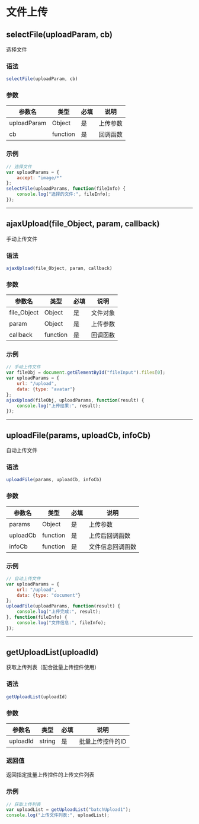 # 文件上传

## selectFile(uploadParam, cb)

选择文件

### 语法
```javascript
selectFile(uploadParam, cb)
```

### 参数
| 参数名      | 类型     | 必填 | 说明       |
| ----------- | -------- | ---- | ---------- |
| uploadParam | Object   | 是   | 上传参数   |
| cb          | function | 是   | 回调函数   |

### 示例
```javascript
// 选择文件
var uploadParams = {
    accept: "image/*"
};
selectFile(uploadParams, function(fileInfo) {
    console.log("选择的文件:", fileInfo);
});
```

---

## ajaxUpload(file_Object, param, callback)

手动上传文件

### 语法
```javascript
ajaxUpload(file_Object, param, callback)
```

### 参数
| 参数名      | 类型     | 必填 | 说明       |
| ----------- | -------- | ---- | ---------- |
| file_Object | Object   | 是   | 文件对象   |
| param       | Object   | 是   | 上传参数   |
| callback    | function | 是   | 回调函数   |

### 示例
```javascript
// 手动上传文件
var fileObj = document.getElementById("fileInput").files[0];
var uploadParams = {
    url: "/upload",
    data: {type: "avatar"}
};
ajaxUpload(fileObj, uploadParams, function(result) {
    console.log("上传结果:", result);
});
```

---

## uploadFile(params, uploadCb, infoCb)

自动上传文件

### 语法
```javascript
uploadFile(params, uploadCb, infoCb)
```

### 参数
| 参数名    | 类型     | 必填 | 说明           |
| --------- | -------- | ---- | -------------- |
| params    | Object   | 是   | 上传参数       |
| uploadCb  | function | 是   | 上传后回调函数 |
| infoCb    | function | 是   | 文件信息回调函数 |

### 示例
```javascript
// 自动上传文件
var uploadParams = {
    url: "/upload",
    data: {type: "document"}
};
uploadFile(uploadParams, function(result) {
    console.log("上传完成:", result);
}, function(fileInfo) {
    console.log("文件信息:", fileInfo);
});
```

---

## getUploadList(uploadId)

获取上传列表（配合批量上传控件使用）

### 语法
```javascript
getUploadList(uploadId)
```

### 参数
| 参数名    | 类型   | 必填 | 说明             |
| --------- | ------ | ---- | ---------------- |
| uploadId  | string | 是   | 批量上传控件的ID |

### 返回值
返回指定批量上传控件的上传文件列表

### 示例
```javascript
// 获取上传列表
var uploadList = getUploadList("batchUpload1");
console.log("上传文件列表:", uploadList);
```
